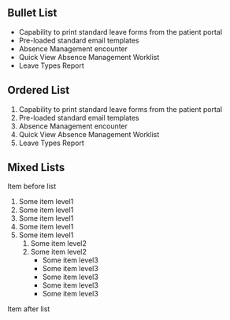 ## Bullet List <a id="_80qew9aprjq8"></a>

* Capability to print standard leave forms from the patient portal
* Pre-loaded standard email templates
* Absence Management encounter
* Quick View Absence Management Worklist
* Leave Types Report

## Ordered List <a id="_k2lx86ardtkr"></a>

1. Capability to print standard leave forms from the patient portal
2. Pre-loaded standard email templates
3. Absence Management encounter
4. Quick View Absence Management Worklist
5. Leave Types Report

## Mixed Lists <a id="_xnxyy4ptrcvu"></a>

Item before  list

1. Some item level1
2. Some item level1
3. Some item level1
4. Some item level1
5. Some item level1
    1. Some item level2
    2. Some item level2
        * Some item level3
        * Some item level3
        * Some item level3
        * Some item level3
        * Some item level3

Item after list
